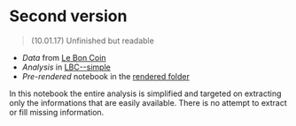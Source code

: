 # Second version
> (10.01.17) Unfinished but readable


* *Data* from [Le Bon Coin](leboncoin.fr)
* *Analysis* in [LBC--simple](LBC-simple.ipynb)
* *Pre-rendered* notebook in the [rendered folder](rendered/)

 In this notebook the entire analysis is simplified and targeted on extracting only the informations that are easily available. There is no attempt to extract or fill missing information.
